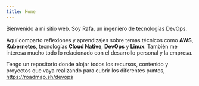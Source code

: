 ```yaml
---
title: Home
---
```


Bienvenido a mi sitio web. Soy Rafa, un ingeniero de tecnologías DevOps.

Aquí comparto reflexiones y aprendizajes sobre temas técnicos como **AWS**, **Kubernetes**, tecnologías **Cloud Native**, **DevOps** y **Linux**. También me interesa mucho todo lo relacionado con el desarrollo personal y la empresa.

Tengo un repositorio donde alojar todos los recursos, contenido y proyectos que vaya realizando para cubrir los diferentes puntos, https://roadmap.sh/devops
